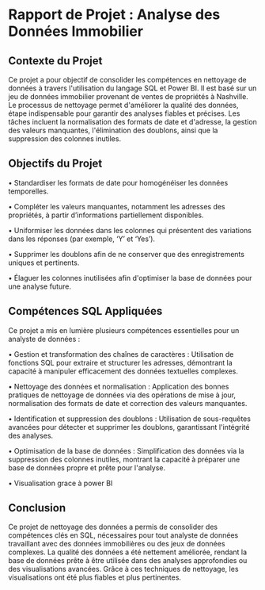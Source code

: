 # Rapport de Projet : Analyse des Données Immobilier 

## Contexte du Projet
Ce projet a pour objectif de consolider les compétences en nettoyage de données à travers l'utilisation du langage SQL et Power BI. Il est basé sur un jeu de données immobilier provenant de ventes de propriétés à Nashville. Le processus de nettoyage permet d'améliorer la qualité des données, étape indispensable pour garantir des analyses fiables et précises. Les tâches incluent la normalisation des formats de date et d'adresse, la gestion des valeurs manquantes, l'élimination des doublons, ainsi que la suppression des colonnes inutiles.

## Objectifs du Projet
•	Standardiser les formats de date pour homogénéiser les données temporelles.

•	Compléter les valeurs manquantes, notamment les adresses des propriétés, à partir d’informations partiellement disponibles.

•	Uniformiser les données dans les colonnes qui présentent des variations dans les réponses (par exemple, ‘Y’ et ‘Yes’).

•	Supprimer les doublons afin de ne conserver que des enregistrements uniques et pertinents.

•	Élaguer les colonnes inutilisées afin d'optimiser la base de données pour une analyse future.


## Compétences SQL Appliquées

Ce projet a mis en lumière plusieurs compétences essentielles pour un analyste de données :

•	Gestion et transformation des chaînes de caractères : Utilisation de fonctions SQL pour extraire et structurer les adresses, démontrant la capacité à manipuler efficacement des données textuelles complexes.

•	Nettoyage des données et normalisation : Application des bonnes pratiques de nettoyage de données via des opérations de mise à jour, normalisation des formats de date et correction des valeurs manquantes.

•	Identification et suppression des doublons : Utilisation de sous-requêtes avancées pour détecter et supprimer les doublons, garantissant l'intégrité des analyses.

•	Optimisation de la base de données : Simplification des données via la suppression des colonnes inutiles, montrant la capacité à préparer une base de données propre et prête pour l'analyse.

•	Visualisation grace à power BI

## Conclusion
Ce projet de nettoyage des données a permis de consolider des compétences clés en SQL, nécessaires pour tout analyste de données travaillant avec des données immobilières ou des jeux de données complexes. La qualité des données a été nettement améliorée, rendant la base de données prête à être utilisée dans des analyses approfondies ou des visualisations avancées. Grâce à ces techniques de nettoyage, les visualisations ont été plus fiables et plus pertinentes.

